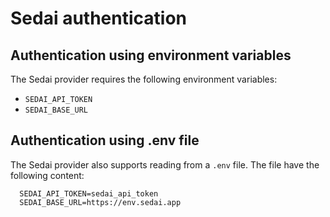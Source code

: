 # Sedai authentication

## Authentication using environment variables

The Sedai provider requires the following environment variables:
- `SEDAI_API_TOKEN`
- `SEDAI_BASE_URL`

## Authentication using .env file

The Sedai provider also supports reading from a `.env` file. The file have the following content:
```
  SEDAI_API_TOKEN=sedai_api_token
  SEDAI_BASE_URL=https://env.sedai.app
```
